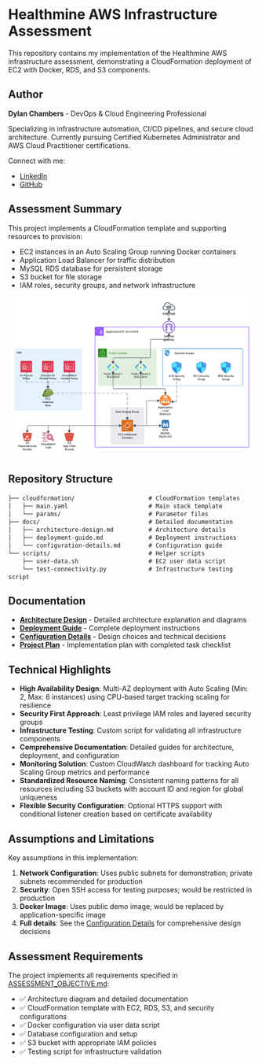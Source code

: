 # Healthmine AWS Infrastructure Assessment

This repository contains my implementation of the Healthmine AWS infrastructure assessment, demonstrating a CloudFormation deployment of EC2 with Docker, RDS, and S3 components.

## Author

**Dylan Chambers** - DevOps & Cloud Engineering Professional

Specializing in infrastructure automation, CI/CD pipelines, and secure cloud architecture.
Currently pursuing Certified Kubernetes Administrator and AWS Cloud Practitioner certifications.

Connect with me:
- [LinkedIn](https://linkedin.com/in/dchambers6222)
- [GitHub](https://github.com/dchambers6222)

## Assessment Summary

This project implements a CloudFormation template and supporting resources to provision:
- EC2 instances in an Auto Scaling Group running Docker containers
- Application Load Balancer for traffic distribution
- MySQL RDS database for persistent storage
- S3 bucket for file storage
- IAM roles, security groups, and network infrastructure

![Architecture Diagram](docs/architecture.png)

## Repository Structure

```
├── cloudformation/                     # CloudFormation templates
│   ├── main.yaml                       # Main stack template
│   └── params/                         # Parameter files
├── docs/                               # Detailed documentation
│   ├── architecture-design.md          # Architecture details
│   ├── deployment-guide.md             # Deployment instructions
│   └── configuration-details.md        # Configuration guide
└── scripts/                            # Helper scripts
    ├── user-data.sh                    # EC2 user data script
    └── test-connectivity.py            # Infrastructure testing script
```

## Documentation

- [**Architecture Design**](docs/architecture-design.md) - Detailed architecture explanation and diagrams
- [**Deployment Guide**](docs/deployment-guide.md) - Complete deployment instructions
- [**Configuration Details**](docs/configuration-details.md) - Design choices and technical decisions
- [**Project Plan**](PROJECT_PLAN.md) - Implementation plan with completed task checklist

## Technical Highlights

- **High Availability Design**: Multi-AZ deployment with Auto Scaling (Min: 2, Max: 6 instances) using CPU-based target tracking scaling for resilience
- **Security First Approach**: Least privilege IAM roles and layered security groups
- **Infrastructure Testing**: Custom script for validating all infrastructure components
- **Comprehensive Documentation**: Detailed guides for architecture, deployment, and configuration
- **Monitoring Solution**: Custom CloudWatch dashboard for tracking Auto Scaling Group metrics and performance
- **Standardized Resource Naming**: Consistent naming patterns for all resources including S3 buckets with account ID and region for global uniqueness
- **Flexible Security Configuration**: Optional HTTPS support with conditional listener creation based on certificate availability

## Assumptions and Limitations

Key assumptions in this implementation:

1. **Network Configuration**: Uses public subnets for demonstration; private subnets recommended for production
2. **Security**: Open SSH access for testing purposes; would be restricted in production
3. **Docker Image**: Uses public demo image; would be replaced by application-specific image
4. **Full details**: See the [Configuration Details](docs/configuration-details.md) for comprehensive design decisions

## Assessment Requirements

The project implements all requirements specified in [ASSESSMENT_OBJECTIVE.md](ASSESSMENT_OBJECTIVE.md):

- ✅ Architecture diagram and detailed documentation
- ✅ CloudFormation template with EC2, RDS, S3, and security configurations
- ✅ Docker configuration via user data script
- ✅ Database configuration and setup
- ✅ S3 bucket with appropriate IAM policies
- ✅ Testing script for infrastructure validation